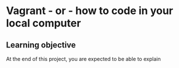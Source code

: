 # Vagrant - or - how to code in your local computer

## Learning objective 

At the end of this project, you are expected to be able to explain 
